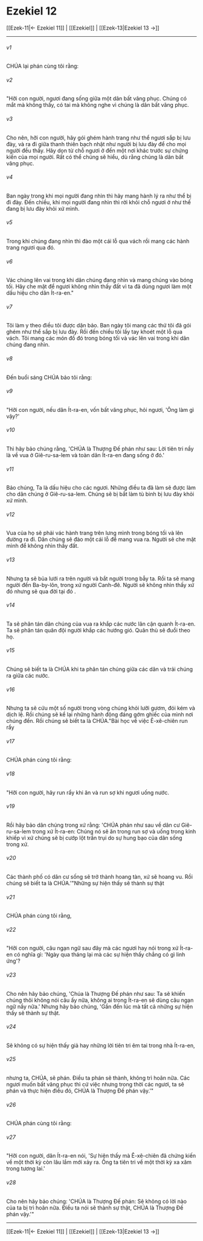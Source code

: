 # Ezekiel 12

[[Ezek-11|← Ezekiel 11]] | [[Ezekiel]] | [[Ezek-13|Ezekiel 13 →]]
***



###### v1 
CHÚA lại phán cùng tôi rằng: 

###### v2 
"Hỡi con người, ngươi đang sống giữa một dân bất vâng phục. Chúng có mắt mà không thấy, có tai mà không nghe vì chúng là dân bất vâng phục. 

###### v3 
Cho nên, hỡi con người, hãy gói ghém hành trang như thể ngươi sắp bị lưu đày, và ra đi giữa thanh thiên bạch nhật như người bị lưu đày để cho mọi người đều thấy. Hãy dọn từ chỗ ngươi ở đến một nơi khác trước sự chứng kiến của mọi người. Rất có thể chúng sẽ hiểu, dù rằng chúng là dân bất vâng phục. 

###### v4 
Ban ngày trong khi mọi người đang nhìn thì hãy mang hành lý ra như thể bị đi đày. Đến chiều, khi mọi người đang nhìn thì rời khỏi chỗ ngươi ở như thể đang bị lưu đày khỏi xứ mình. 

###### v5 
Trong khi chúng đang nhìn thì đào một cái lỗ qua vách rồi mang các hành trang ngươi qua đó. 

###### v6 
Vác chúng lên vai trong khi dân chúng đang nhìn và mang chúng vào bóng tối. Hãy che mặt để ngươi không nhìn thấy đất vì ta đã dùng ngươi làm một dấu hiệu cho dân Ít-ra-en." 

###### v7 
Tôi làm y theo điều tôi được dặn bảo. Ban ngày tôi mang các thứ tôi đã gói ghém như thể sắp bị lưu đày. Rồi đến chiều tôi lấy tay khoét một lỗ qua vách. Tôi mang các món đồ đó trong bóng tối và vác lên vai trong khi dân chúng đang nhìn. 

###### v8 
Đến buổi sáng CHÚA bảo tôi rằng: 

###### v9 
"Hỡi con người, nếu dân Ít-ra-en, vốn bất vâng phục, hỏi ngươi, 'Ông làm gì vậy?' 

###### v10 
Thì hãy bảo chúng rằng, 'CHÚA là Thượng Đế phán như sau: Lời tiên tri nầy là về vua ở Giê-ru-sa-lem và toàn dân Ít-ra-en đang sống ở đó.' 

###### v11 
Bảo chúng, Ta là dấu hiệu cho các ngươi. Những điều ta đã làm sẽ được làm cho dân chúng ở Giê-ru-sa-lem. Chúng sẽ bị bắt làm tù binh bị lưu đày khỏi xứ mình. 

###### v12 
Vua của họ sẽ phải vác hành trang trên lưng mình trong bóng tối và lên đường ra đi. Dân chúng sẽ đào một cái lỗ để mang vua ra. Người sẽ che mặt mình để không nhìn thấy đất. 

###### v13 
Nhưng ta sẽ bủa lưới ra trên người và bắt người trong bẫy ta. Rồi ta sẽ mang người đến Ba-by-lôn, trong xứ người Canh-đê. Người sẽ không nhìn thấy xứ đó nhưng sẽ qua đời tại đó . 

###### v14 
Ta sẽ phân tán dân chúng của vua ra khắp các nước lân cận quanh Ít-ra-en. Ta sẽ phân tán quân đội người khắp các hướng gió. Quân thù sẽ đuổi theo họ. 

###### v15 
Chúng sẽ biết ta là CHÚA khi ta phân tán chúng giữa các dân và trải chúng ra giữa các nước. 

###### v16 
Nhưng ta sẽ cứu một số người trong vòng chúng khỏi lưỡi gươm, đói kém và dịch lệ. Rồi chúng sẽ kể lại những hành động đáng gớm ghiếc của mình nơi chúng đến. Rồi chúng sẽ biết ta là CHÚA."Bài học về việc Ê-xê-chiên run rẩy 

###### v17 
CHÚA phán cùng tôi rằng: 

###### v18 
"Hỡi con người, hãy run rẩy khi ăn và run sợ khi ngươi uống nước. 

###### v19 
Rồi hãy bảo dân chúng trong xứ rằng: 'CHÚA phán như sau về dân cư Giê-ru-sa-lem trong xứ Ít-ra-en: Chúng nó sẽ ăn trong run sợ và uống trong kinh khiếp vì xứ chúng sẽ bị cướp lột trần trụi do sự hung bạo của dân sống trong xứ. 

###### v20 
Các thành phố có dân cư sống sẽ trở thành hoang tàn, xứ sẽ hoang vu. Rồi chúng sẽ biết ta là CHÚA.'"Những sự hiện thấy sẽ thành sự thật 

###### v21 
CHÚA phán cùng tôi rằng, 

###### v22 
"Hỡi con người, câu ngạn ngữ sau đây mà các ngươi hay nói trong xứ Ít-ra-en có nghĩa gì: 'Ngày qua tháng lại mà các sự hiện thấy chẳng có gì linh ứng'? 

###### v23 
Cho nên hãy bảo chúng, 'Chúa là Thượng Đế phán như sau: Ta sẽ khiến chúng thôi không nói câu ấy nữa, không ai trong Ít-ra-en sẽ dùng câu ngạn ngữ nầy nữa.' Nhưng hãy bảo chúng, 'Gần đến lúc mà tất cả những sự hiện thấy sẽ thành sự thật. 

###### v24 
Sẽ không có sự hiện thấy giả hay những lời tiên tri êm tai trong nhà Ít-ra-en, 

###### v25 
nhưng ta, CHÚA, sẽ phán. Điều ta phán sẽ thành, không trì hoãn nữa. Các ngươi muốn bất vâng phục thì cứ việc nhưng trong thời các ngươi, ta sẽ phán và thực hiện điều đó, CHÚA là Thượng Đế phán vậy.'" 

###### v26 
CHÚA phán cùng tôi rằng: 

###### v27 
"Hỡi con người, dân Ít-ra-en nói, 'Sự hiện thấy mà Ê-xê-chiên đã chứng kiến về một thời kỳ còn lâu lắm mới xảy ra. Ông ta tiên tri về một thời kỳ xa xăm trong tương lai.' 

###### v28 
Cho nên hãy bảo chúng: 'CHÚA là Thượng Đế phán: Sẽ không có lời nào của ta bị trì hoãn nữa. Điều ta nói sẽ thành sự thật, CHÚA là Thượng Đế phán vậy.'"

***
[[Ezek-11|← Ezekiel 11]] | [[Ezekiel]] | [[Ezek-13|Ezekiel 13 →]]
